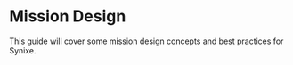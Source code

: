 # Mission Design

This guide will cover some mission design concepts and best practices for Synixe.

